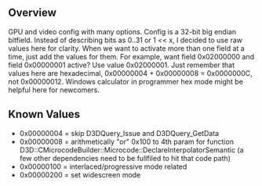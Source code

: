 ## Overview
GPU and video config with many options. Config is a 32-bit big endian bitfield. Instead of describing bits as 0..31 or 1 << x, I decided to use raw values here for clarity.
When we want to activate more than one field at a time, just add the values for them. For example, want field 0x02000000 and field 0x00000001 active? Use value 0x02000001. Just remember that values here are hexadecimal, 0x00000004 + 0x00000008 = 0x0000000C, not 0x00000012. Windows calculator in programmer hex mode might be helpful here for newcomers.

## Known Values
* 0x00000004 = skip D3DQuery_Issue and D3DQuery_GetData
* 0x00000008 = arithmetically "or" 0x100 to 4th param for function D3D::CMicrocodeBuilder::Microcode::DeclareInterpolatorSemantic (a few other dependencies need to be fullfiled to hit that code path)
* 0x00000100 = interlaced/progressive mode related
* 0x00000200 = set widescreen mode
